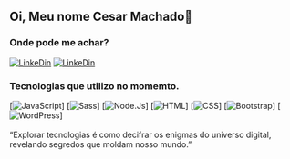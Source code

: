 ## Oi, Meu nome Cesar Machado👋

### Onde pode me achar?
[![LinkeDin](https://img.shields.io/badge/LinkedIn-0077B5?style=for-the-badge&logo=linkedin&logoColor=white)](https://www.linkedin.com/in/cesar-machado-82a1351b3/)
[![LinkeDin](https://img.shields.io/badge/Instagram-E4405F?style=for-the-badge&logo=instagram&logoColor=white)](https://www.instagram.com/cezaomachado)


### Tecnologias que utilizo no momemto.
[![JavaScript](https://img.shields.io/badge/JavaScript-F7DF1E?style=for-the-badge&logo=javascript&logoColor=black)]
[![Sass](https://img.shields.io/badge/Sass-CC6699?style=for-the-badge&logo=sass&logoColor=white)]
[![Node.Js](https://img.shields.io/badge/Node.js-43853D?style=for-the-badge&logo=node.js&logoColor=white)]
[![HTML](https://img.shields.io/badge/HTML5-E34F26?style=for-the-badge&logo=html5&logoColor=white)]
[![CSS](https://img.shields.io/badge/CSS3-1572B6?style=for-the-badge&logo=css3&logoColor=white)]
[![Bootstrap](https://img.shields.io/badge/Bootstrap-563D7C?style=for-the-badge&logo=bootstrap&logoColor=white)]
[![WordPress](https://img.shields.io/badge/Wordpress-21759B?style=for-the-badge&logo=wordpress&logoColor=white)]
<br><br>
“Explorar tecnologias é como decifrar os enigmas do universo digital, revelando segredos que moldam nosso mundo.” 
